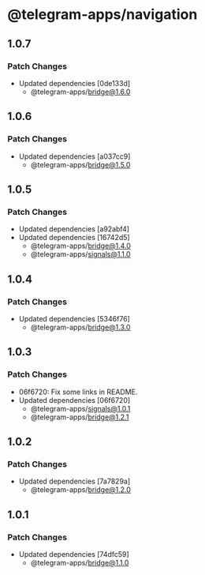 # @telegram-apps/navigation

## 1.0.7

### Patch Changes

- Updated dependencies [0de133d]
  - @telegram-apps/bridge@1.6.0

## 1.0.6

### Patch Changes

- Updated dependencies [a037cc9]
  - @telegram-apps/bridge@1.5.0

## 1.0.5

### Patch Changes

- Updated dependencies [a92abf4]
- Updated dependencies [16742d5]
  - @telegram-apps/bridge@1.4.0
  - @telegram-apps/signals@1.1.0

## 1.0.4

### Patch Changes

- Updated dependencies [5346f76]
  - @telegram-apps/bridge@1.3.0

## 1.0.3

### Patch Changes

- 06f6720: Fix some links in README.
- Updated dependencies [06f6720]
  - @telegram-apps/signals@1.0.1
  - @telegram-apps/bridge@1.2.1

## 1.0.2

### Patch Changes

- Updated dependencies [7a7829a]
  - @telegram-apps/bridge@1.2.0

## 1.0.1

### Patch Changes

- Updated dependencies [74dfc59]
  - @telegram-apps/bridge@1.1.0
